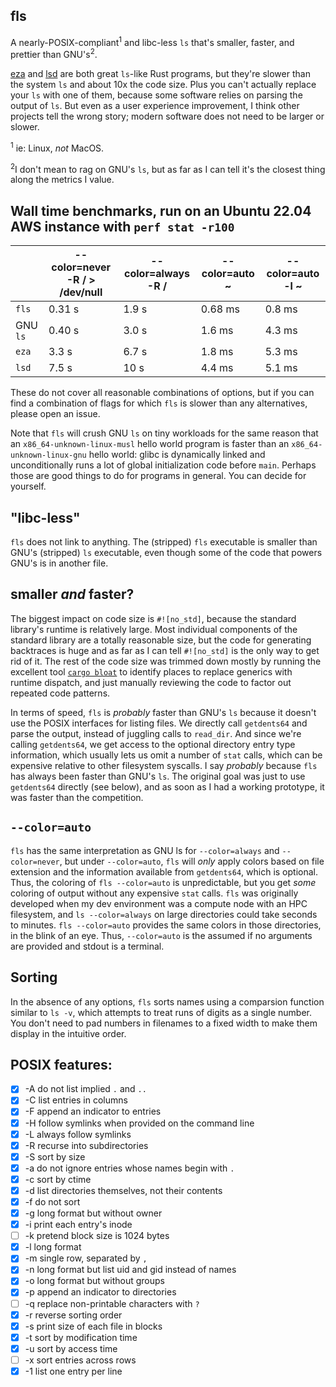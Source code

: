 ## fls
A nearly-POSIX-compliant<sup>1</sup> and libc-less `ls` that's smaller, faster, and prettier than GNU's<sup>2</sup>.

[eza](https://github.com/eza-community/eza) and [lsd](https://github.com/lsd-rs/lsd) are both great `ls`-like Rust programs, but they're slower than the system `ls` and about 10x the code size. Plus you can't actually replace your `ls` with one of them, because some software relies on parsing the output of `ls`. But even as a user experience improvement, I think other projects tell the wrong story; modern software does not need to be larger or slower.

<sup>1</sup> ie: Linux, _not_ MacOS.

<sup>2</sup>I don't mean to rag on GNU's `ls`, but as far as I can tell it's the closest thing along the metrics I value.

## Wall time benchmarks, run on an Ubuntu 22.04 AWS instance with `perf stat -r100`
|          | --color=never -R / > /dev/null | --color=always -R / | --color=auto ~ | --color=auto -l ~ |
| ---------| ------------------------------ | ------------------- | -------------- | ----------------- |
| `fls`    | 0.31 s                         | 1.9 s               | 0.68 ms        | 0.8 ms            |
| GNU `ls` | 0.40 s                         | 3.0 s               | 1.6 ms         | 4.3 ms            |
| `eza`    | 3.3 s                          | 6.7 s               | 1.8 ms         | 5.3 ms            |
| `lsd`    | 7.5 s                          | 10 s                | 4.4 ms         | 5.1 ms            |

These do not cover all reasonable combinations of options, but if you can find a combination of flags for which `fls` is slower than any alternatives, please open an issue.

Note that `fls` will crush GNU `ls` on tiny workloads for the same reason that an `x86_64-unknown-linux-musl` hello world program is faster than an `x86_64-unknown-linux-gnu` hello world: glibc is dynamically linked and unconditionally runs a lot of global initialization code before `main`. Perhaps those are good things to do for programs in general. You can decide for yourself.

## "libc-less"

`fls` does not link to anything. The (stripped) `fls` executable is smaller than GNU's (stripped) `ls` executable, even though some of the code that powers GNU's is in another file.

## smaller _and_ faster?

The biggest impact on code size is `#![no_std]`, because the standard library's runtime is relatively large. Most individual components of the standard library are a totally reasonable size, but the code for generating backtraces is huge and as far as I can tell `#![no_std]` is the only way to get rid of it. The rest of the code size was trimmed down mostly by running the excellent tool [`cargo bloat`](https://crates.io/crates/cargo-bloat) to identify places to replace generics with runtime dispatch, and just manually reviewing the code to factor out repeated code patterns.

In terms of speed, `fls` is _probably_ faster than GNU's `ls` because it doesn't use the POSIX interfaces for listing files. We directly call `getdents64` and parse the output, instead of juggling calls to `read_dir`. And since we're calling `getdents64`, we get access to the optional directory entry type information, which usually lets us omit a number of `stat` calls, which can be expensive relative to other filesystem syscalls.
I say _probably_ because `fls` has always been faster than GNU's `ls`. The original goal was just to use `getdents64` directly (see below), and as soon as I had a working prototype, it was faster than the competition.

## `--color=auto`

`fls` has the same interpretation as GNU ls for `--color=always` and `--color=never`, but under `--color=auto`, `fls` will _only_ apply colors based on file extension and the information available from `getdents64`, which is optional. Thus, the coloring of `fls --color=auto` is unpredictable, but you get _some_ coloring of output without any expensive `stat` calls. `fls` was originally developed when my dev environment was a compute node with an HPC filesystem, and `ls --color=always` on large directories could take seconds to minutes. `fls --color=auto` provides the same colors in those directories, in the blink of an eye. Thus, `--color=auto` is the assumed if no arguments are provided and stdout is a terminal.

## Sorting

In the absence of any options, `fls` sorts names using a comparsion function similar to `ls -v`, which attempts to treat runs of digits as a single number. You don't need to pad numbers in filenames to a fixed width to make them display in the intuitive order.

## POSIX features:

- [x] -A do not list implied `.` and `..`
- [x] -C list entries in columns
- [x] -F append an indicator to entries
- [x] -H follow symlinks when provided on the command line
- [x] -L always follow symlinks
- [x] -R recurse into subdirectories
- [x] -S sort by size
- [x] -a do not ignore entries whose names begin with `.`
- [x] -c sort by ctime
- [x] -d list directories themselves, not their contents
- [x] -f do not sort
- [x] -g long format but without owner
- [x] -i print each entry's inode
- [ ] -k pretend block size is 1024 bytes
- [x] -l long format
- [x] -m single row, separated by `, `
- [x] -n long format but list uid and gid instead of names
- [x] -o long format but without groups
- [x] -p append an indicator to directories
- [ ] -q replace non-printable characters with `?`
- [x] -r reverse sorting order
- [x] -s print size of each file in blocks
- [x] -t sort by modification time
- [x] -u sort by access time
- [ ] -x sort entries across rows
- [x] -1 list one entry per line
